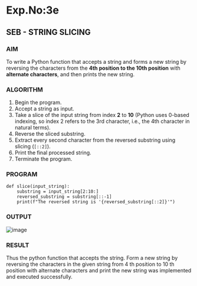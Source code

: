 # Exp.No:3e
## SEB - STRING SLICING



### AIM  
To write a Python function that accepts a string and forms a new string by reversing the characters from the **4th position to the 10th position** with **alternate characters**, and then prints the new string.



### ALGORITHM

1. Begin the program.  
2. Accept a string as input.  
3. Take a slice of the input string from index **2** to **10** (Python uses 0-based indexing, so index 2 refers to the 3rd character, i.e., the 4th character in natural terms).  
4. Reverse the sliced substring.  
5. Extract every second character from the reversed substring using slicing (`[::2]`).  
6. Print the final processed string.  
7. Terminate the program.



### PROGRAM

```
def slice(input_string):
    substring = input_string[2:10:]
    reversed_substring = substring[::-1]
    print(f"The reversed string is '{reversed_substring[::2]}'")
```

### OUTPUT
![image](https://github.com/user-attachments/assets/bc3db274-5966-4484-85d5-9960f62f6440)

### RESULT
Thus the python function that accepts the string. Form a new string by reversing the characters in the given string from 4 th position to 10 th position with alternate characters and print the new string was implemented and executed successfully.
